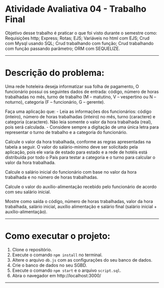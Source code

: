 # Atividade Avaliativa 04 - Trabalho Final

Objetivo desse trabalho é praticar o que foi visto durante o semestre como: 
Requisições http;
Express;
Rotas;
EJS;
Variáveis no html com EJS;
Crud com Mysql usando SQL;
Crud trabalhando com função;
Crud trabalhando com função passando parâmetro;
ORM com SEQUELIZE.

------------------------------------------------------------------------------------
# Descrição do problema:

Uma rede hoteleira deseja informatizar sua folha de pagamento, O funcionário possui os seguintes dados de entrada: código, número de horas trabalhadas no mês, turno de trabalho (M – matutino, V – vespertino ou N – noturno), categoria (F – funcionário, G – gerente).

Faça uma aplicação que: - Leia as informações dos funcionários: código (inteiro), número de horas trabalhadas (inteiro) no mês, turno (caractere) e categoria (caractere). Não leia somente o valor da hora trabalhada (real), pois será calculada. - Considere sempre a digitação de uma única letra para representar o turno de trabalho e a categoria do funcionário.

Calcule o valor da hora trabalhada, conforme as regras apresentadas na tabela a seguir. O valor do salário-mínimo deve ser solicitado pela aplicação, pois ele varia de estado para estado e a rede de hotéis está distribuída por todo o País para testar a categoria e o turno para calcular o valor da hora trabalhada.

Calcule o salário inicial do funcionário com base no valor da hora trabalhada e no número de horas trabalhadas.

Calcule o valor do auxílio-alimentação recebido pelo funcionário de acordo com seu salário inicial.

Mostre como saída o código, número de horas trabalhadas, valor da hora trabalhada, salário inicial, auxílio alimentação e salário final (salário inicial + auxílio-alimentação).

-----------------------------------------------------------------------------------------

# Como executar o projeto:

1) Clone o repositório.
2) Execute o comando `npm install` no terminal.
3) Altere o arquivo `db.js` com as configurações do seu banco de dados.
4) Crie o banco de dados no seu SGBD.
5) Execute o comando `npm start` e o arquivo `script.sql`.
6) Abra o navegador em http://localhost:3000/ 

------------------------------------------------------------------------------------------

